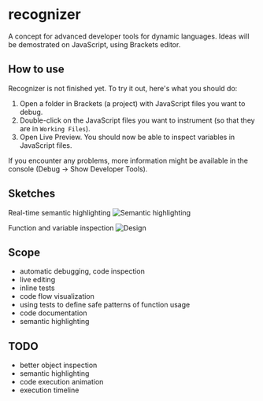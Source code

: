 recognizer
==========

A concept for advanced developer tools for dynamic languages.
Ideas will be demostrated on JavaScript, using Brackets editor.

## How to use

Recognizer is not finished yet. To try it out, here's what you should do:

1. Open a folder in Brackets (a project) with JavaScript files you want to debug.
1. Double-click on the JavaScript files you want to instrument (so that they are in `Working Files`).
1. Open Live Preview. You should now be able to inspect variables in JavaScript files.

If you encounter any problems, more information might be available in the console (Debug -> Show Developer Tools).

## Sketches

Real-time semantic highlighting
![Semantic highlighting](https://raw.github.com/equiet/recognizer/master/sketch_semantic_highlighting.png)

Function and variable inspection
![Design](https://raw.github.com/equiet/recognizer/master/recognizer.png)
<!-- ![Design](https://raw.github.com/equiet/recognizer/master/recognizer_concept.png) -->

## Scope
- automatic debugging, code inspection
- live editing
- inline tests
- code flow visualization
- using tests to define safe patterns of function usage
- code documentation
- semantic highlighting

## TODO
- better object inspection
- semantic highlighting
- code execution animation
- execution timeline
